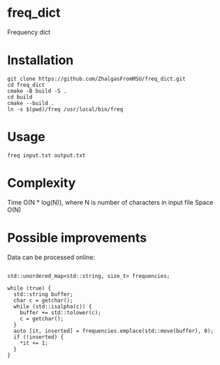 # freq_dict
Frequency dict

# Installation

```(bash)
git clone https://github.com/ZhalgasFromMSU/freq_dict.git
cd freq_dict
cmake -B build -S .
cd build
cmake --build .
ln -s $(pwd)/freq /usr/local/bin/freq
```

# Usage
```(bash)
freq input.txt output.txt
```

# Complexity
Time O(N * log(N)), where N is number of characters in input file
Space O(N)

# Possible improvements
Data can be processed online:
```(c++)

std::unordered_map<std::string, size_t> frequencies;

while (true) {
  std::string buffer;
  char c = getchar();
  while (std::isalpha(c)) {
    buffer += std::tolower(c);
    c = getchar();
  }
  auto [it, inserted] = frequencies.emplace(std::move(buffer), 0);
  if (!inserted) {
    *it += 1;
  }
}

```
